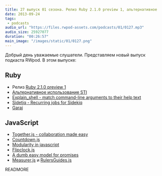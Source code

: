 ```yaml
---
title: 27 выпуск 01 сезона. Релиз Ruby 2.1.0 preview 1, альтернативное использование STI, Together.js, Flipclock.js и прочее
date: 2013-09-24
tags:
 - podcasts
audio_url: "https://files.rwpod-assets.com/podcasts/01/0127.mp3"
audio_size: 25927077
duration: "00:26:57"
main_image: "/images/static/01/0127.png"
---
```


Добрый день уважаемые слушатели. Представляем новый выпуск подкаста RWpod. В этом выпуске:

## Ruby

 - Релиз [Ruby 2.1.0 preview 1](https://www.ruby-forum.com/topic/4417257)
 - [Альтернативное использование STI](http://nathanmlong.com/2013/05/better-single-table-inheritance/)
 - [Explain_shell - match command-line arguments to their help text](https://github.com/schneems/explain_shell)
 - [Sidetiq - Recurring jobs for Sidekiq](https://github.com/tobiassvn/sidetiq)
 - [Garaj](https://github.com/oguzbilgic/garaj)

## JavaScript

 - [Together.js - collaboration made easy](https://togetherjs.com/)
 - [Countdown.js](http://gumroad.github.io/countdown.js/)
 - [Modularity in javascript](http://shvets.github.io/blog/2013/09/21/modularity-in-javascript.html)
 - [Flipclock.js](http://flipclockjs.com/)
 - [A dumb easy model for promises](http://www.vittoriozaccaria.net/blog/2013/09/23/a-dumb-easy-model-for-promises.html)
 - [Measurer.js](http://mark-rolich.github.io/Measurer.js/) и [RulersGuides.js](http://mark-rolich.github.io/RulersGuides.js/)

READMORE

